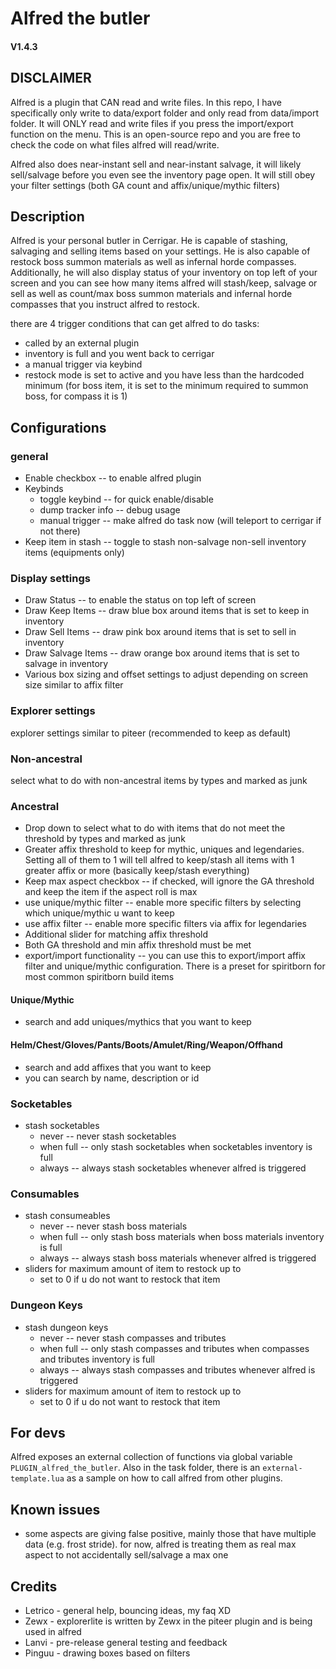 # Alfred the butler
#### V1.4.3
## DISCLAIMER
Alfred is a plugin that CAN read and write files. In this repo, I have specifically only write to data/export folder and only read from data/import folder. It will ONLY read and write files if you press the import/export function on the menu. This is an open-source repo and you are free to check the code on what files alfred will read/write.

Alfred also does near-instant sell and near-instant salvage, it will likely sell/salvage before you even see the inventory page open. It will still obey your filter settings (both GA count and affix/unique/mythic filters)

## Description
Alfred is your personal butler in Cerrigar. He is capable of stashing, salvaging and selling items based on your settings. He is also capable of restock boss summon materials as well as infernal horde compasses. Additionally, he will also display status of your inventory on top left of your screen and you can see how many items alfred will stash/keep, salvage or sell as well as count/max boss summon materials and infernal horde compasses that you instruct alfred to restock.

there are 4 trigger conditions that can get alfred to do tasks:
- called by an external plugin
- inventory is full and you went back to cerrigar
- a manual trigger via keybind
- restock mode is set to active and you have less than the hardcoded minimum (for boss item, it is set to the minimum required to summon boss, for compass it is 1)

## Configurations
### general
- Enable checkbox -- to enable alfred plugin
- Keybinds
  - toggle keybind -- for quick enable/disable
  - dump tracker info -- debug usage
  - manual trigger -- make alfred do task now (will teleport to cerrigar if not there)
- Keep item in stash -- toggle to stash non-salvage non-sell inventory items (equipments only)
### Display settings
- Draw Status -- to enable the status on top left of screen
- Draw Keep Items -- draw blue box around items that is set to keep in inventory
- Draw Sell Items -- draw pink box around items that is set to sell in inventory
- Draw Salvage Items -- draw orange box around items that is set to salvage in inventory
- Various box sizing and offset settings to adjust depending on screen size similar to affix filter

### Explorer settings
explorer settings similar to piteer (recommended to keep as default)

### Non-ancestral
select what to do with non-ancestral items by types and marked as junk

### Ancestral
- Drop down to select what to do with items that do not meet the threshold by types and marked as junk
- Greater affix threshold to keep for mythic, uniques and legendaries. Setting all of them to 1 will tell alfred to keep/stash all items with 1 greater affix or more (basically keep/stash everything)
- Keep max aspect checkbox -- if checked, will ignore the GA threshold and keep the item if the aspect roll is max
- use unique/mythic filter -- enable more specific filters by selecting which unique/mythic u want to keep
- use affix filter -- enable more specific filters via affix for legendaries
- Additional slider for matching affix threshold
- Both GA threshold and min affix threshold must be met
- export/import functionality -- you can use this to export/import affix filter and unique/mythic configuration. There is a preset for spiritborn for most common spiritborn build items
#### Unique/Mythic
- search and add uniques/mythics that you want to keep
#### Helm/Chest/Gloves/Pants/Boots/Amulet/Ring/Weapon/Offhand
- search and add affixes that you want to keep
- you can search by name, description or id
### Socketables
- stash socketables
  - never -- never stash socketables
  - when full -- only stash socketables when socketables inventory is full
  - always -- always stash socketables whenever alfred is triggered
### Consumables
- stash consumeables
  - never -- never stash boss materials
  - when full -- only stash boss materials when boss materials inventory is full
  - always -- always stash boss materials whenever alfred is triggered
- sliders for maximum amount of item to restock up to
    - set to 0 if u do not want to restock that item
### Dungeon Keys
- stash dungeon keys
  - never -- never stash compasses and tributes
  - when full -- only stash compasses and tributes when compasses and tributes inventory is full
  - always -- always stash compasses and tributes whenever alfred is triggered
- sliders for maximum amount of item to restock up to
    - set to 0 if u do not want to restock that item

## For devs
Alfred exposes an external collection of functions via global variable `PLUGIN_alfred_the_butler`.
Also in the task folder, there is an `external-template.lua` as a sample on how to call alfred from other plugins.

## Known issues
- some aspects are giving false positive, mainly those that have multiple data (e.g. frost stride). for now, alfred is treating them as real max aspect to not accidentally sell/salvage a max one

## Credits
- Letrico - general help, bouncing ideas, my faq XD
- Zewx - explorerlite is written by Zewx in the piteer plugin and is being used in alfred
- Lanvi - pre-release general testing and feedback
- Pinguu - drawing boxes based on filters
